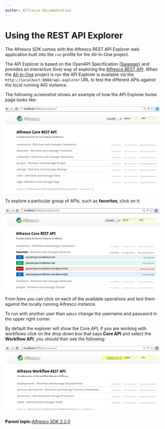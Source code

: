 ```yaml
---
author: Alfresco Documentation
---
```


# Using the REST API Explorer

The Alfresco SDK comes with the Alfresco REST API Explorer web application built into the `run` profile for the All-In-One project.

The API Explorer is based on the OpenAPI Specification \([Swagger](http://swagger.io/)\) and provides an interactive \(live\) way of exploring the [Alfresco REST API](../pra/1/concepts/pra-resources.md). When the [All-In-One](alfresco-sdk-archetypes-aio.md) project is run the API Explorer is available via the `http://localhost:8080/api-explorer` URL to test the different APIs against the local running AIO instance.

The following screenshot shows an example of how the API Explorer home page looks like:

![](../images/alfresco-sdk-rest-api-explorer-home.png)

To explore a particular group of APIs, such as **favorites**, click on it:

![](../images/alfresco-sdk-rest-api-explorer-navigating.png)

From here you can click on each of the available operations and test them against the locally running Alfresco instance.

To run with another user than `admin` change the username and password in the upper right corner.

By default the explorer will show the Core API, if you are working with workflows click on the drop down box that says **Core API** and select the **Workflow API**, you should then see the following:

![](../images/alfresco-sdk-rest-api-explorer-home-workflow.png)

**Parent topic:**[Alfresco SDK 2.2.0](../concepts/alfresco-sdk-intro.md)

